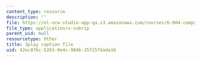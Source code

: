 ```yaml
---
content_type: resource
description: ''
file: https://ol-ocw-studio-app-qa.s3.amazonaws.com/courses/6-004-computation-structures-spring-2017/42ec876c52639e4c984b25f257dada16_yRvgtY49eXE.srt
file_type: application/x-subrip
parent_uid: null
resourcetype: Other
title: 3play caption file
uid: 42ec876c-5263-9e4c-984b-25f257dada16
---
```

